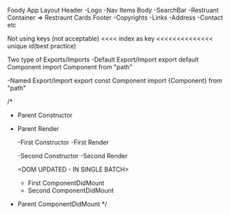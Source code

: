 Foody App Layout
Header
-Logo
-Nav Items
Body
-SearchBar
-Restruant Container => Restraunt Cards
Footer
-Copyrights -Links -Address -Contact etc

Not using keys (not acceptable) <<<< index as key <<<<<<<<<<<<<< unique id(best practice)

Two type of Exports/Imports
-Default Export/Import
export default Component
import Component from "path"

-Named Export/Import
export const Component
import {Component} from "path"

/\*

- Parent Constructor
- Parent Render

  -First Constructor
  -First Render

  -Second Constructor
  -Second Render

  <DOM UPDATED - IN SINGLE BATCH>

  - First ComponentDidMount
  - Second ComponentDidMount

- Parent ComponentDidMount
  \*/
